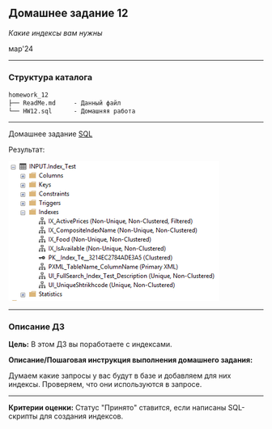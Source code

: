 ## Домашнее задание 12
*Какие индексы вам нужны*

мар'24
<hr>

### Структура каталога

```
homework_12
├── ReadMe.md     - Данный файл
└── HW12.sql      - Домашняя работа

```

<hr>

Домашнее задание [SQL](HW12.sql)

Результат:

![img.png](../src/create%20idx.png)

<hr>

### Описание ДЗ

**Цель:**
В этом ДЗ вы поработаете с индексами.

**Описание/Пошаговая инструкция выполнения домашнего задания:**

Думаем какие запросы у вас будут в базе и добавляем для них индексы. Проверяем, что они используются в запросе.
<hr>

**Критерии оценки:** Статус "Принято" ставится, если написаны SQL-скрипты для создания индексов.
